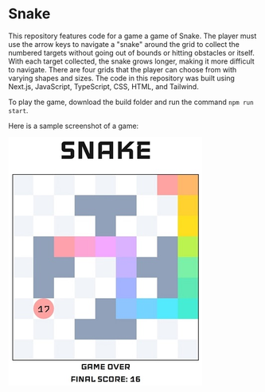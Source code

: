 # Snake

This repository features code for a game a game of Snake. The player must use the arrow keys to navigate a "snake" around the grid to collect the numbered targets without going out of bounds or hitting obstacles or itself. With each target collected, the snake grows longer, making it more difficult to navigate. There are four grids that the player can choose from with varying shapes and sizes. The code in this repository was built using Next.js, JavaScript, TypeScript, CSS, HTML, and Tailwind.

To play the game, download the build folder and run the command `npm run start`.

Here is a sample screenshot of a game:

![Sample Screenshot](https://github.com/benstamour/snake/blob/main/snake_example.jpg?raw=true "Sample Screenshot")
